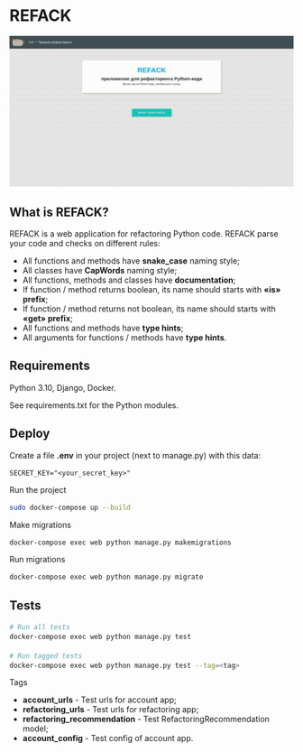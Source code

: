 # REFACK
![REFACK](./static_readme/app_work.gif)

## What is REFACK?
REFACK is a web application for refactoring Python code.
REFACK parse your code and checks on different rules:
- All functions and methods have **snake_case** naming style;
- All classes have **CapWords** naming style;
- All functions, methods and classes have **documentation**;
- If function / method returns boolean, its name should starts with **«is» prefix**;
- If function / method returns not boolean, its name should starts with **«get» prefix**;
- All functions and methods have **type hints**;
- All arguments for functions / methods have **type hints**.

## Requirements
Python 3.10, Django, Docker.

See requirements.txt for the Python modules.

## Deploy
Create a file **.env** in your project (next to manage.py) with this data:
```env
SECRET_KEY="<your_secret_key>"
```

Run the project
```bash
sudo docker-compose up --build
```

Make migrations
```bash
docker-compose exec web python manage.py makemigrations
```

Run migrations
```bash
docker-compose exec web python manage.py migrate
```

## Tests
```bash
# Run all tests
docker-compose exec web python manage.py test

# Run tagged tests
docker-compose exec web python manage.py test --tag=<tag>
```

Tags
- **account_urls** - Test urls for account app;
- **refactoring_urls** - Test urls for refactoring app;
- **refactoring_recommendation** - Test RefactoringRecommendation model;
- **account_config** - Test config of account app.